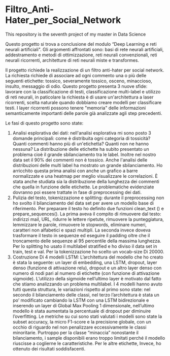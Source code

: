 # Filtro_Anti-Hater_per_Social_Network
This repository is the seventh project of my master in Data Science

Questo progetto si trova a conclusione del modulo “Deep Learning e reti neurali artificiali". Gli argomenti affrontati sono: basi di rete neurali artificiali, addestramento e metodi di ottimizzazione, reti neurali convenzionali, reti neurali ricorrenti, architetture di reti neurali miste e transformes.

Il progetto richiede la realizzazione di un filtro anti-hater per social network. La richiesta richiede di associare ad ogni commento una o più delle seguenti etichette: tossico, severamente tossico, osceno, minaccioso, insulto, messaggio di odio. Questo progetto presenta 3 nuove sfide: lavorare con la classificazione di testi, classificazione multi-label e utilizzo di reti neurali, in paticolare la richiesta è di usare un'architettura a laser ricorrenti, scelta naturale quando dobbiamo creare modelli per classificare testi. I layer ricorrenti possono tenere "memoria" delle informazioni semanticamente importanti delle parole già analizzate agli step precedenti.

Le fasi di questo progetto sono state:
1. Analisi esplorativa dei dati: nell'analisi esplorativa mi sono posto 3 domande principali: come è distribuita ogni categoria di tossicità? Quanti commenti hanno più di un'etichetta? Quanti non ne hanno nessuna? La distribuzione delle etichette ha subito presentato un problema cioè il grande sbilanciamento tra le label. Inoltre nel nostro data set il 90% dei commenti non è tossico. Anche l'analisi delle distribuzioni delle multi label ha mostrato un grande sbilanciamento. Ho arricchito questa prima analisi con anche un grafico a barre normalizzate e una heatmap per meglio visualizzare le correlazioni. È stata anche studiata sia la distribuzione della lunghezza dei commenti che quella in funzione delle etichette. Le problematiche evidenziate dovranno poi essere trattate in fase di preprocessing dei dati.
2. Pulizia del testo, tokenizzazione e splitting: durante il preprocessing non ho svolto il bilanciamento del data set per avere un modello base di riferimento. Per preparare il testo ho definito due funzioni clean_text () e prepare_sequences(). La prima aveva il compito di rimuovere dal testo: indirizzi mail, URL, ridurre le lettere ripetute, rimuovere la punteggiatura, lemmizzare le parole, rimuovere le stopwords, eliminare numeri, caratteri non alfabetici e spazi multipli. La seconda invece doveva trasformare il testo in sequenze ed eseguire il padding oltre che il troncamento delle sequenze al 95 percentile della massima lunghezza. Per lo splitting ho usato il multilabel stratified e ho diviso il data set in train, test e val. Per la tokenizzazione ho scelto un vocab-size Di 20000.
3. Costruzione Di 4 modelli LSTM: L’architettura del modello che ho creato è stata la seguente: un layer di embedding, una LSTM, dropout, layer denso (funzione di attivazione relu), dropout e un altro layer denso con numero di nodi pari al numero di etichette (con funzione di attivazione sigmoide). L’utilizzo della sigmoide nell’ultimo layer è motivato dal fatto che stiamo analizzando un problema multilabel. I 4 modelli hanno avuto tutti questa struttura, le variazioni rispetto al primo sono state: nel secondo il bilanciamento delle classi, nel terzo l’architettura è stata un po’ modificato cambiando la LSTM con una LSTM bidirezionale e inserendo un layer di Global Max Pooling 1 dimensionale, nell’ultimo modello è stata aumentata la percentuale di dropout per diminuire l’overfitting. Le metriche su cui sono stati valutati i modelli sono state la subset accuracy, la micro F1-score e la precisione globale, con un occhio di riguardo nel non penalizzare eccessivamente le classi minoritarie. Purtroppo per la classe “minaccia” nonostante il bilanciamento, i sample disponibili erano troppo limitati perché il modello riuscisse a coglierne le caratteristiche. Per le altre etichette, Invece, ho ottenuto dei risultati soddisfacenti.
